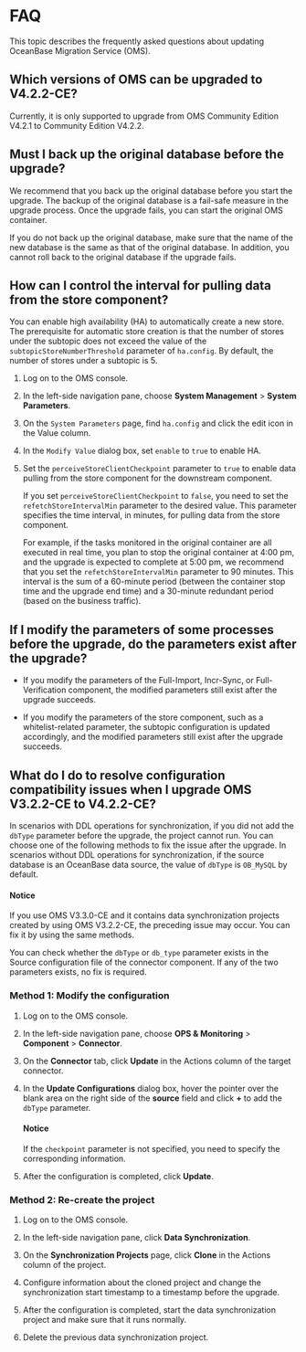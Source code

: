 # FAQ

This topic describes the frequently asked questions about updating OceanBase Migration Service (OMS).

## Which versions of OMS can be upgraded to V4.2.2-CE?

Currently, it is only supported to upgrade from OMS Community Edition V4.2.1 to Community Edition V4.2.2.

## Must I back up the original database before the upgrade?

We recommend that you back up the original database before you start the upgrade. The backup of the original database is a fail-safe measure in the upgrade process. Once the upgrade fails, you can start the original OMS container.

If you do not back up the original database, make sure that the name of the new database is the same as that of the original database. In addition, you cannot roll back to the original database if the upgrade fails.

## How can I control the interval for pulling data from the store component?

You can enable high availability (HA) to automatically create a new store. The prerequisite for automatic store creation is that the number of stores under the subtopic does not exceed the value of the `subtopicStoreNumberThreshold` parameter of `ha.config`. By default, the number of stores under a subtopic is 5.

1. Log on to the OMS console.

2. In the left-side navigation pane, choose **System Management** > **System Parameters**.

3. On the `System Parameters` page, find `ha.config` and click the edit icon in the Value column.

4. In the `Modify Value` dialog box, set `enable` to `true` to enable HA.

5. Set the `perceiveStoreClientCheckpoint` parameter to `true` to enable data pulling from the store component for the downstream component.

   If you set `perceiveStoreClientCheckpoint` to `false`, you need to set the `refetchStoreIntervalMin` parameter to the desired value. This parameter specifies the time interval, in minutes, for pulling data from the store component.

   For example, if the tasks monitored in the original container are all executed in real time, you plan to stop the original container at 4:00 pm, and the upgrade is expected to complete at 5:00 pm, we recommend that you set the `refetchStoreIntervalMin` parameter to 90 minutes. This interval is the sum of a 60-minute period (between the container stop time and the upgrade end time) and a 30-minute redundant period (based on the business traffic).

## If I modify the parameters of some processes before the upgrade, do the parameters exist after the upgrade?

* If you modify the parameters of the Full-Import, Incr-Sync, or Full-Verification component, the modified parameters still exist after the upgrade succeeds.

* If you modify the parameters of the store component, such as a whitelist-related parameter, the subtopic configuration is updated accordingly, and the modified parameters still exist after the upgrade succeeds.

## What do I do to resolve configuration compatibility issues when I upgrade OMS V3.2.2-CE to V4.2.2-CE?

In scenarios with DDL operations for synchronization, if you did not add the `dbType` parameter before the upgrade, the project cannot run. You can choose one of the following methods to fix the issue after the upgrade. In scenarios without DDL operations for synchronization, if the source database is an OceanBase data source, the value of `dbType` is `OB_MySQL` by default.

  <main id="notice" type='notice'>
    <h4>Notice</h4>
    <p>If you use OMS V3.3.0-CE and it contains data synchronization projects created by using OMS V3.2.2-CE, the preceding issue may occur. You can fix it by using the same methods.</p>
    <p>You can check whether the <code>dbType</code> or <code>db_type</code> parameter exists in the Source configuration file of the connector component. If any of the two parameters exists, no fix is required.</p>
  </main>

### Method 1: Modify the configuration

1. Log on to the OMS console.

2. In the left-side navigation pane, choose **OPS & Monitoring** > **Component** > **Connector**.

3. On the **Connector** tab, click **Update** in the Actions column of the target connector.

4. In the **Update Configurations** dialog box, hover the pointer over the blank area on the right side of the **source** field and click **+** to add the `dbType` parameter.

    <main id="notice" type='notice'>
    <h4>Notice</h4>
    <p>If the <code>checkpoint</code> parameter is not specified, you need to specify the corresponding information.</p>
    </main>

5. After the configuration is completed, click **Update**.

### Method 2: Re-create the project

1. Log on to the OMS console.

2. In the left-side navigation pane, click **Data Synchronization**.

3. On the **Synchronization Projects** page, click **Clone** in the Actions column of the project.

4. Configure information about the cloned project and change the synchronization start timestamp to a timestamp before the upgrade.

5. After the configuration is completed, start the data synchronization project and make sure that it runs normally.

6. Delete the previous data synchronization project.
